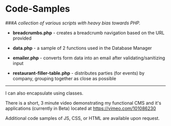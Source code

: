 Code-Samples
============

###*A collection of various scripts with heavy bias towards PHP.*

 - **breadcrumbs.php** - creates a breadcrumb navigation based on the URL provided
 
 - **data.php** - a sample of 2 functions used in the Database Manager
  
 - **emailer.php** - converts form data into an email after validating/sanitizing input

 - **restaurant-filler-table.php** - distributes parties (for events) by company, grouping together as close as possible

---

I can also encapsulate using classes.
  
There is a short, 3 minute video demonstrating my functional CMS and it's applications (currently in Beta) located at https://vimeo.com/101086230

Additional code samples of JS, CSS, or HTML are available upon request.
